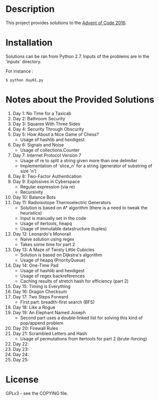 # Description #
This project provides solutions to the [Advent of Code 2016](http://adventofcode.com).

# Installation #
Solutions can be ran  from Python 2.7. Inputs of the  problems are in the
'inputs' directory.

For instance :

	$ python day01.py

# Notes about the Provided Solutions #
1. Day 1: No Time for a Taxicab
1. Day 2: Bathroom Security
1. Day 3: Squares With Three Sides
1. Day 4: Security Through Obscurity
1. Day 5: How About a Nice Game of Chess?
   + Usage of hashlib and hexdigest
1. Day 6: Signals and Noise
   + Usage of collections.Counter
1. Day 7: Internet Protocol Version 7
   + Usage of re to split a string given more than one delimiter
   + Implementation of 'slice_n' for a string (generator of substring of
     size 'n')
1. Day 8: Two-Factor Authentication
1. Day 9: Explosives in Cyberspace
   + Regular expression (via re)
   + Recursivity
1. Day 10: Balance Bots
1. Day 11: Radioisotope Thermoelectric Generators
   + Solution is based on A* algorithm (there is a need to tweak the heuristics)
   + Input is manually set in the code
   + Usage of itertools, heapq
   + Usage of immutable datastructure (tuples)
1. Day 12: Leonardo's Monorail
   + Naive solution using regex
   + Takes some time for part 2
1. Day 13: A Maze of Twisty Little Cubicles
   + Solution is based on Dijkstra's algorithm
   + Usage of heapq (PriorityQueue)
1. Day 14: One-Time Pad
   + Usage of hashlib and hexdigest
   + Usage of regex backreferences
   + Caching results of stretch hash for efficiency (part 2)
1. Day 15: Timing is Everything
1. Day 16: Dragon Checksum
1. Day 17: Two Steps Forward
   + First part: breadth-first search (BFS)
1. Day 18: Like a Rogue
1. Day 19: An Elephant Named Joseph
   + Second  part uses  a double-linked  list for  solving this  kind of
     pop/append problem
1. Day 20: Firewall Rules
1. Day 21: Scrambled Letters and Hash
   + Usage of permutations from itertools for part 2 (brute-forcing)
1. Day 22:
1. Day 23:
1. Day 24:
1. Day 25:

# License #
GPLv3 - see the COPYING file.

